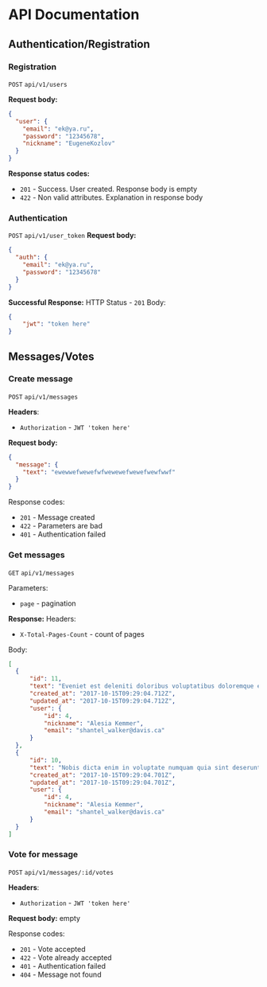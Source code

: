 # API Documentation

## Authentication/Registration

### Registration

`POST` `api/v1/users`

**Request body:**
```json
{
  "user": {
    "email": "ek@ya.ru",
    "password": "12345678",
    "nickname": "EugeneKozlov"
  }
}
```
**Response status codes:**
  - `201` - Success. User created. Response body is empty
  - `422` - Non valid attributes. Explanation in  response body 

### Authentication

`POST` `api/v1/user_token`
**Request body:**

```json
{
  "auth": {
    "email": "ek@ya.ru",
    "password": "12345678"
  }
}
```
**Successful Response:**
HTTP Status - `201`
Body:
```json
{
    "jwt": "token here"
}
```
  
## Messages/Votes

### Create message
`POST` `api/v1/messages`

**Headers**:
  - `Authorization` - `JWT 'token here'`

**Request body:**

```json
{
  "message": {
    "text": "ewewwefwewefwfwewewefwewefwewfwwf"
  }
}
```

Response codes:
  - `201` - Message created
  - `422` - Parameters are bad
  - `401` - Authentication failed

### Get messages

`GET` `api/v1/messages`

Parameters:
  - `page` -  pagination

  **Response:**
  Headers:
  - `X-Total-Pages-Count` - count of pages

Body:
  ```json
  [
    {
        "id": 11,
        "text": "Eveniet est deleniti doloribus voluptatibus doloremque et quas dolorem repudiandae.",
        "created_at": "2017-10-15T09:29:04.712Z",
        "updated_at": "2017-10-15T09:29:04.712Z",
        "user": {
            "id": 4,
            "nickname": "Alesia Kemmer",
            "email": "shantel_walker@davis.ca"
        }
    },
    {
        "id": 10,
        "text": "Nobis dicta enim in voluptate numquam quia sint deserunt.",
        "created_at": "2017-10-15T09:29:04.701Z",
        "updated_at": "2017-10-15T09:29:04.701Z",
        "user": {
            "id": 4,
            "nickname": "Alesia Kemmer",
            "email": "shantel_walker@davis.ca"
        }
    }
]
  ```
  
 ### Vote for message
`POST` `api/v1/messages/:id/votes`

**Headers**:
  - `Authorization` - `JWT 'token here'`

**Request body:** empty

Response codes:
  - `201` - Vote accepted
  - `422` - Vote already accepted
  - `401` - Authentication failed
  - `404` - Message not found
